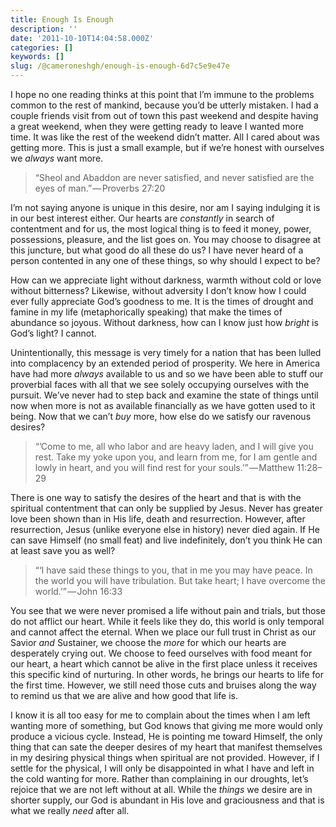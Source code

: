 ```yaml
---
title: Enough Is Enough
description: ''
date: '2011-10-10T14:04:58.000Z'
categories: []
keywords: []
slug: /@cameroneshgh/enough-is-enough-6d7c5e9e47e
---
```


I hope no one reading thinks at this point that I’m immune to the problems common to the rest of mankind, because you’d be utterly mistaken. I had a couple friends visit from out of town this past weekend and despite having a great weekend, when they were getting ready to leave I wanted more time. It was like the rest of the weekend didn’t matter. All I cared about was getting more. This is just a small example, but if we’re honest with ourselves we _always_ want more.

> “Sheol and Abaddon are never satisfied, and never satisfied are the eyes of man.” — Proverbs 27:20

I’m not saying anyone is unique in this desire, nor am I saying indulging it is in our best interest either. Our hearts are _constantly_ in search of contentment and for us, the most logical thing is to feed it money, power, possessions, pleasure, and the list goes on. You may choose to disagree at this juncture, but what good do all these do us? I have never heard of a person contented in any one of these things, so why should I expect to be?

How can we appreciate light without darkness, warmth without cold or love without bitterness? Likewise, without adversity I don’t know how I could ever fully appreciate God’s goodness to me. It is the times of drought and famine in my life (metaphorically speaking) that make the times of abundance so joyous. Without darkness, how can I know just how _bright_ is God’s light? I cannot.

Unintentionally, this message is very timely for a nation that has been lulled into complacency by an extended period of prosperity. We here in America have had more _always_ available to us and so we have been able to stuff our proverbial faces with all that we see solely occupying ourselves with the pursuit. We’ve never had to step back and examine the state of things until now when more is not as available financially as we have gotten used to it being. Now that we can’t _buy_ more, how else do we satisfy our ravenous desires?

> “’Come to me, all who labor and are heavy laden, and I will give you rest. Take my yoke upon you, and learn from me, for I am gentle and lowly in heart, and you will find rest for your souls.’” — Matthew 11:28–29

There is one way to satisfy the desires of the heart and that is with the spiritual contentment that can only be supplied by Jesus. Never has greater love been shown than in His life, death and resurrection. However, after resurrection, Jesus (unlike everyone else in history) never died again. If He can save Himself (no small feat) and live indefinitely, don’t you think He can at least save you as well?

> “‘I have said these things to you, that in me you may have peace. In the world you will have tribulation. But take heart; I have overcome the world.’” — John 16:33

You see that we were never promised a life without pain and trials, but those do not afflict our heart. While it feels like they do, this world is only temporal and cannot affect the eternal. When we place our full trust in Christ as our Savior _and_ Sustainer, we choose the _more_ for which our hearts are desperately crying out. We choose to feed ourselves with food meant for our heart, a heart which cannot be alive in the first place unless it receives this specific kind of nurturing. In other words, he brings our hearts to life for the first time. However, we still need those cuts and bruises along the way to remind us that we are alive and how good that life is.

I know it is all too easy for me to complain about the times when I am left wanting more of something, but God knows that giving me more would only produce a vicious cycle. Instead, He is pointing me toward Himself, the only thing that can sate the deeper desires of my heart that manifest themselves in my desiring physical things when spiritual are not provided. However, if I settle for the physical, I will only be disappointed in what I have and left in the cold wanting for more. Rather than complaining in our droughts, let’s rejoice that we are not left without at all. While the _things_ we desire are in shorter supply, our God is abundant in His love and graciousness and that is what we really _need_ after all.